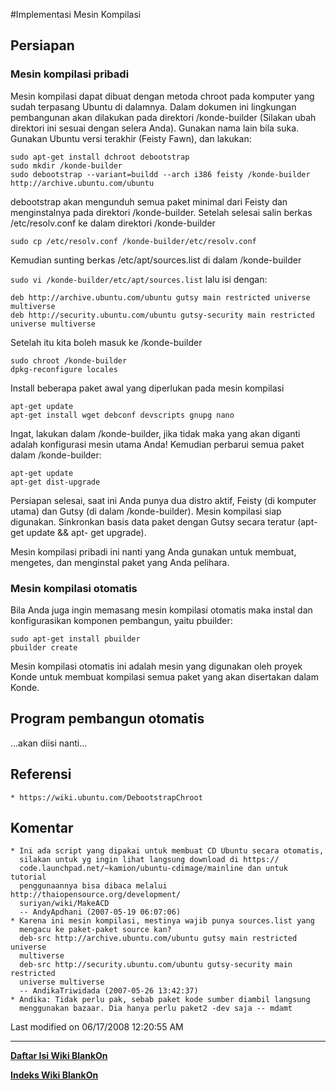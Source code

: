 #Implementasi Mesin Kompilasi
## Persiapan
### Mesin kompilasi pribadi
Mesin kompilasi dapat dibuat dengan metoda chroot pada komputer yang sudah
terpasang Ubuntu di dalamnya. Dalam dokumen ini lingkungan pembangunan akan
dilakukan pada direktori /konde-builder (Silakan ubah direktori ini sesuai
dengan selera Anda). Gunakan nama lain bila suka. Gunakan Ubuntu versi terakhir
(Feisty Fawn), dan lakukan:
```
sudo apt-get install dchroot debootstrap
sudo mkdir /konde-builder
sudo debootstrap --variant=buildd --arch i386 feisty /konde-builder http://archive.ubuntu.com/ubuntu
```

debootstrap akan mengunduh semua paket minimal dari Feisty dan menginstalnya
pada direktori /konde-builder.
Setelah selesai salin berkas /etc/resolv.conf ke dalam direktori /konde-builder

`sudo cp /etc/resolv.conf /konde-builder/etc/resolv.conf`

Kemudian sunting berkas /etc/apt/sources.list di dalam /konde-builder

`sudo vi /konde-builder/etc/apt/sources.list`
lalu isi dengan:
```
deb http://archive.ubuntu.com/ubuntu gutsy main restricted universe multiverse
deb http://security.ubuntu.com/ubuntu gutsy-security main restricted universe multiverse
```
Setelah itu kita boleh masuk ke /konde-builder

```
sudo chroot /konde-builder
dpkg-reconfigure locales
```

Install beberapa paket awal yang diperlukan pada mesin kompilasi

```
apt-get update
apt-get install wget debconf devscripts gnupg nano
```

Ingat, lakukan dalam /konde-builder, jika tidak maka yang akan diganti adalah
konfigurasi mesin utama Anda!
Kemudian perbarui semua paket dalam /konde-builder:

```
apt-get update
apt-get dist-upgrade
```
Persiapan selesai, saat ini Anda punya dua distro aktif, Feisty (di komputer
utama) dan Gutsy (di dalam /konde-builder). Mesin kompilasi siap digunakan.
Sinkronkan basis data paket dengan Gutsy secara teratur (apt-get update && apt-
get upgrade).

Mesin kompilasi pribadi ini nanti yang Anda gunakan untuk membuat, mengetes,
dan menginstal paket yang Anda pelihara.

### Mesin kompilasi otomatis
Bila Anda juga ingin memasang mesin kompilasi otomatis maka instal dan
konfigurasikan komponen pembangun, yaitu pbuilder:

```
sudo apt-get install pbuilder
pbuilder create
```
Mesin kompilasi otomatis ini adalah mesin yang digunakan oleh proyek Konde
untuk membuat kompilasi semua paket yang akan disertakan dalam Konde.

## Program pembangun otomatis
...akan diisi nanti...

## Referensi
    * ​https://wiki.ubuntu.com/DebootstrapChroot
## Komentar
    * Ini ada script yang dipakai untuk membuat CD Ubuntu secara otomatis,
      silakan untuk yg ingin lihat langsung download di ​https://
      code.launchpad.net/~kamion/ubuntu-cdimage/mainline dan untuk tutorial
      penggunaannya bisa dibaca melalui ​http://thaiopensource.org/development/
      suriyan/wiki/MakeACD
      -- AndyApdhani (2007-05-19 06:07:06)
    * Karena ini mesin kompilasi, mestinya wajib punya sources.list yang
      mengacu ke paket-paket source kan?
      deb-src http://archive.ubuntu.com/ubuntu gutsy main restricted universe
      multiverse
      deb-src http://security.ubuntu.com/ubuntu gutsy-security main restricted
      universe multiverse
      -- AndikaTriwidada (2007-05-26 13:42:37)
    * Andika: Tidak perlu pak, sebab paket kode sumber diambil langsung
      menggunakan bazaar. Dia hanya perlu paket2 -dev saja -- mdamt

Last modified on 06/17/2008 12:20:55 AM
    
 
---
[**Daftar Isi Wiki BlankOn**](/wiki/DaftarIsi/index.html)
 
[**Indeks Wiki BlankOn**](/wiki/Indeks.html)
